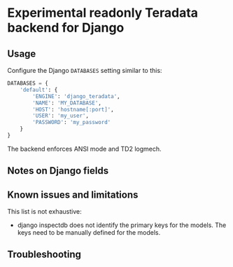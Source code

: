 # Experimental readonly Teradata backend for Django

## Usage


Configure the Django `DATABASES` setting similar to this:

```python
DATABASES = {
    'default': {
        'ENGINE': 'django_teradata',
        'NAME': 'MY_DATABASE',
        'HOST': 'hostname[:port]',
        'USER': 'my_user',
        'PASSWORD': 'my_password'
    }
}
```

The backend enforces ANSI mode and TD2 logmech. 

## Notes on Django fields

## Known issues and limitations

This list is not exhaustive:
* django inspectdb does not identify the primary keys for the models. The keys need
  to be manually defined for the models.

## Troubleshooting

